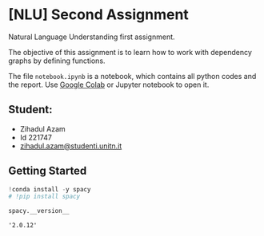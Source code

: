 # [NLU] Second Assignment

Natural Language Understanding first assignment.

The objective of this assignment is to learn how to work with dependency graphs by defining functions.

The file `notebook.ipynb` is a notebook, which contains all python codes and the report. Use [Google Colab](https://colab.research.google.com/) or Jupyter notebook to open it.

## Student:

- Zihadul Azam
- Id 221747
- zihadul.azam@studenti.unitn.it

## Getting Started

```python
!conda install -y spacy
# !pip install spacy
```

```python
spacy.__version__
```

    '2.0.12'
